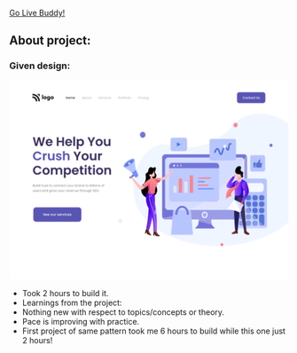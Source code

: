 [Go Live Buddy!](https://tushar-ojha-digital-marketing-page.netlify.app)

## About project:

### Given design:
![Design Image](/Design.png "Design Title")

- Took 2 hours to build it.
 - Learnings from the project:
 - Nothing new with respect to topics/concepts or theory. 
 - Pace is improving with practice. 
 - First project of same pattern took me 6 hours to build while this one just 2 hours!
